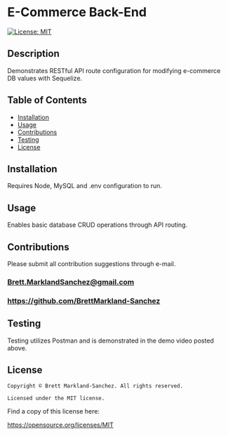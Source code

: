 
  # E-Commerce Back-End
  [![License: MIT](https://img.shields.io/badge/License-MIT-yellow.svg)](https://opensource.org/licenses/MIT)
  ## Description
  Demonstrates RESTful API route configuration for modifying e-commerce DB values with Sequelize.
  ## Table of Contents
  - [Installation](#installation)
  - [Usage](#usage)
  - [Contributions](#contributions)
  - [Testing](#testing)
  - [License](#license)
  ## Installation
  Requires Node, MySQL and .env configuration to run.
  ## Usage
  Enables basic database CRUD operations through API routing.
  ## Contributions
  Please submit all contribution suggestions through e-mail.
  ### Brett.MarklandSanchez@gmail.com
  ### https://github.com/BrettMarkland-Sanchez
  ## Testing
  Testing utilizes Postman and is demonstrated in the demo video posted above.
  ## License
  
    Copyright © Brett Markland-Sanchez. All rights reserved.

    Licensed under the MIT license.

      

  Find a copy of this license here:

  https://opensource.org/licenses/MIT
  